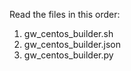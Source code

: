 Read the files in this order:

1. gw_centos_builder.sh
2. gw_centos_builder.json
3. gw_centos_builder.py

